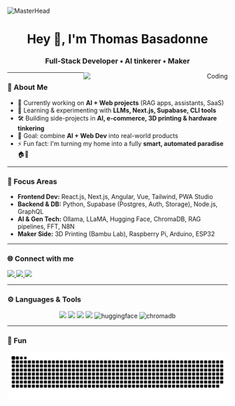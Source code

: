 ![MasterHead](Play.png)

<h1 align="center">Hey 👋, I'm Thomas Basadonne</h1>
<h3 align="center">Full-Stack Developer • AI tinkerer • Maker</h3>

<p align="right">
  <img align="right" alt="Coding" width="330" src="https://i.pinimg.com/originals/87/df/6d/87df6d60f4cc3c07968ae2127bddcc30.gif">
</p>

---

### 🚀 About Me
- 🔭 Currently working on **AI + Web projects** (RAG apps, assistants, SaaS)  
- 🌱 Learning & experimenting with **LLMs, Next.js, Supabase, CLI tools**  
- 🛠 Building side-projects in **AI, e-commerce, 3D printing & hardware tinkering**  
- 🎯 Goal: combine **AI + Web Dev** into real-world products  
- ⚡ Fun fact: I'm turning my home into a fully **smart, automated paradise** 🏠🤖
  
---

### 🧠 Focus Areas
- **Frontend Dev:** React.js, Next.js, Angular, Vue, Tailwind, PWA Studio
- **Backend & DB:** Python, Supabase (Postgres, Auth, Storage), Node.js, GraphQL  
- **AI & Gen Tech:** Ollama, LLaMA, Hugging Face, ChromaDB, RAG pipelines, FFT, N8N  
- **Maker Side:** 3D Printing (Bambu Lab), Raspberry Pi, Arduino, ESP32

---

### 🌐 Connect with me
<p align="left">
  <a href="https://linkedin.com/in/thomasbasadonne" target="_blank">
    <img src="https://img.shields.io/badge/LinkedIn-0A66C2?style=flat&logo=linkedin&logoColor=white" />
  </a>
  <a href="https://instagram.com/_basah_" target="_blank">
    <img src="https://img.shields.io/badge/Instagram-E4405F?style=flat&logo=instagram&logoColor=white" />
  </a>
  <a href="mailto:thomasbasadonne@gmail.com">
    <img src="https://img.shields.io/badge/Email-D14836?style=flat&logo=gmail&logoColor=white" />
  </a>
</p>

---

### ⚙️ Languages & Tools
<p align="center">
  <!-- Frontend -->
  <img src="https://skillicons.dev/icons?i=html,css,js,ts,react,next,tailwind" />
  <!-- Backend -->
  <img src="https://skillicons.dev/icons?i=nodejs,graphql,postgres,supabase,php,laravel,java,spring" />
  <!-- Tools -->
  <img src="https://skillicons.dev/icons?i=git,docker,postman,figma,unity" />
  <!-- AI/Other -->
  <img src="https://skillicons.dev/icons?i=python,go" />
  <!-- AI custom logos -->
  <img src="https://huggingface.co/front/assets/huggingface_logo-noborder.svg" alt="huggingface" width="40" height="40"/>
  <img src="https://avatars.githubusercontent.com/u/133418192?s=200&v=4" alt="chromadb" width="40" height="40"/>
</p>

---

### 🐍 Fun
<p align="center">
  <img src="https://raw.githubusercontent.com/Platane/snk/output/github-contribution-grid-snake.svg" alt="snake animation" />
</p>
